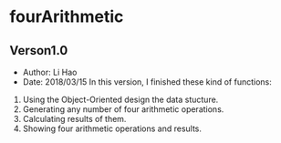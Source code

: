 # fourArithmetic
## Verson1.0
* Author: Li Hao
* Date: 2018/03/15
In this version, I finished these kind of functions:</br>
1. Using the Object-Oriented design the data stucture.
2. Generating any number of four arithmetic operations.
3. Calculating results of them.
4. Showing four arithmetic operations and results.
